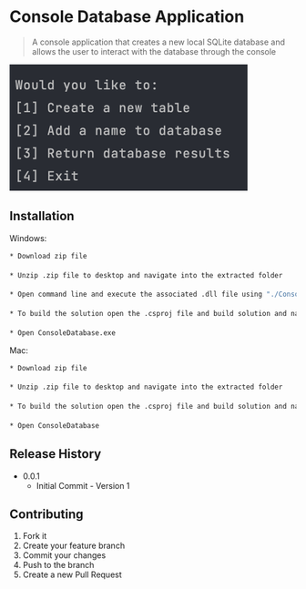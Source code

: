 # Console Database Application

> A console application that creates a new local SQLite database and allows the user to interact with the database through the console

![](Console-app.png)

## Installation

Windows:

```sh
* Download zip file

* Unzip .zip file to desktop and navigate into the extracted folder

* Open command line and execute the associated .dll file using "./Console-Database.dll"

* To build the solution open the .csproj file and build solution and navigatae to bin/(debug or release)/.net6.0/

* Open ConsoleDatabase.exe
```

Mac:

```sh
* Download zip file

* Unzip .zip file to desktop and navigate into the extracted folder

* To build the solution open the .csproj file and build solution and navigatae to bin/(debug or release)/.net6.0/

* Open ConsoleDatabase
```

## Release History

* 0.0.1
    * Initial Commit - Version 1

## Contributing

1. Fork it
2. Create your feature branch
3. Commit your changes
4. Push to the branch 
5. Create a new Pull Request
